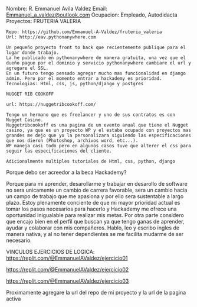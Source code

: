 Nombre: R. Emmanuel Avila Valdez
Email: Emmanuel_a_valdez@outlook.com
Ocupacion: Empleado, Autodidacta
Proyectos: 
    FRUTERIA VALERIA

    Repo: https://github.com/Emmanuel-A-Valdez/fruteria_valeria
    Url: http://eav.pythonanywhere.com

    Un pequeño proyecto front to back que recientemente publique para el lugar donde trabajo. 
    La he publicado en pythonanywhere de manera gratuita, una vez que el dueño pague por el dominio y servicio pythonanywhere cambiare el url y agregare el SSL.
    En un futuro tengo pensado agregar mucho mas funcionalidad en django admin. Pero por el momento entrar a hackademy es prioridad.
    Tecnologias: Html, css, js, python/django y postgres

    NUGGET RIB COOKOFF

    url: https://nuggetribcookoff.com/

    Tengo un hermano que es freelancer y uno de sus contratos es con Nugget Casino.
    Nuggetribcookoff es una pagina de un evento anual que tiene el Nugget casino, ya que es un proyecto WP y el estaba ocupado con proyectos mas grandes me dejo que yo la personalizara siguiendo las especificaciones que nos dieron (Photoshop, archivos word, etc...).
    WP maneja casi todo pero en algunos casos tuve que alterer el css para seguir las especificaciones del cliente.

    Adicionalmente multiples tutoriales de Html, css, python, django


Porque debo ser acreedor a la beca Hackademy?

Porque para mi aprender, desarollarme y trabajar en desarollo de software no sera unicamente un cambio de carrera favorable, sera un cambio hacia un campo de trabajo que me apasiona y por ello sera sustentable a largo plazo. Estoy plenamente conciente de que mi mayor prioridad actual es tomar los pasos necesarios para hacerlo y Hackademy me ofrece una oportunidad inigualable para realizar mis metas.
Por otra parte considero que encajo bien en el perfil que buscan ya que tengo ganas de aprender, ayudar y colaborar con mis compañeros.
Hablo, leo y escribo ingles de manera nativa, y al no tener dependientes se me facilita mudarme de ser necesario.


VINCULOS EJERCICIOS DE LOGICA:
https://replit.com/@EmmanuelAValdez/ejercicio01

https://replit.com/@EmmanuelAValdez/ejercicio02

https://replit.com/@EmmanuelAValdez/ejercicio03


Proximamente agregare la url del repo de mi proyecto y la url de la pagina activa
